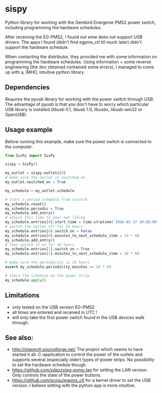 # sispy

Python library for working with the Gembird Energenie PMS2 power switch, including programming the hardware schedules.

After receiving the EG-PMS2, I found out wine does not support USB drivers. The apps I found (didn't find egpms_ctl till much later) didn't support the hardware schedule.

When contacting the distributor, they provided me with some information on programming the hardware schedules. Using information + some reverse engineering (the doc obtained contained some errors), I managed to come up with a, IMHO, intuitive python library.

## Dependencies

Requires the pyusb library for working with the power switch through USB. The advantage of pyusb is that you don't have to worry which particular USB library is installed (libusb 0.1, libusb 1.0, libusbx, libusb-win32 or OpenUSB).

## Usage example

Before running this example, make sure the power switch is connected to the computer.

```python
from SisPy import SisPy

sispy = SisPy()

my_outlet = sispy.outlets[0]
# make sure the outlet is switched on
my_outlet.switched_on = True

my_schedule = my_outlet.schedule

# start a period schedule from scratch
my_schedule.reset()
my_schedule.periodic = True
my_schedule.add_entry()
# adjust this time to your own liking
my_schedule.entries[0].start_time = time.strptime('2016-01-17 20:30:00 UTC', '%Y-%m-%d %H:%M:%S %Z')
# switch the outlet off for 14 hours
my_schedule.entries[0].switch_on = False
my_schedule.entries[0].minutes_to_next_schedule_item = 14 * 60
my_schedule.add_entry()
# then switch it on for 10 hours
my_schedule.entries[1].switch_on = True
my_schedule.entries[1].minutes_to_next_schedule_item = 10 * 60

# make sure the periodicity is 24 hours
assert my_schedule.periodicity_minutes == 24 * 60

# store the schedule on the power strip
my_schedule.apply()
```

## Limitations

- only tested on the USB version EG-PMS2
- all times are entered and received in UTC !
- will only take the first power switch found in the USB devices walk through.

## See also:

- http://sispmctl.sourceforge.net/ The project which seems to have started it all. C-application to control the power of the outlets and supports several (especially older) types of power strips. No possibility to set the hardware schedule though.
- https://github.com/zdazzy/eg-pyms-lan for setting the LAN version. Only controls the state of the power buttons.
- https://github.com/scosu/egpms_ctl for a kernel driver to set the USB version. I believe setting with the python app is more intuitive.
